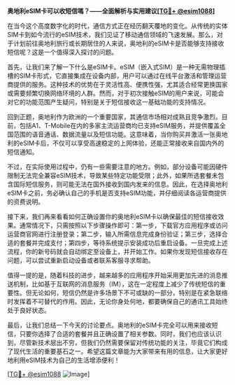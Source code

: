 **奥地利eSIM卡可以收短信嗎？——全面解析与实用建议[[TG💪+ @esim1088](https://t.me/s/esim1088)]**

在当今这个高度数字化的时代，通信方式正在经历翻天覆地的变化。从传统的实体SIM卡到如今流行的eSIM技术，我们见证了移动通信领域的飞速发展。那么，对于计划前往奥地利旅行或长期居住的人来说，奥地利的eSIM卡是否能够支持接收短信呢？这是一个值得深入探讨的问题。

首先，让我们来了解一下什么是eSIM卡。eSIM（嵌入式SIM）是一种无需物理插槽的SIM卡形式，它直接集成在设备内部，用户可以通过在线平台激活和管理运营商提供的服务。这种技术的优势在于灵活性高、便携性强，尤其适合经常更换国家或需要频繁切换网络环境的人群。然而，对于初次接触eSIM的用户来说，可能会对它的功能范围产生疑问，特别是关于短信接收这一基础功能的支持情况。

回到正题，奥地利作为欧洲的一个重要国家，其通信市场相对成熟且竞争激烈。目前，包括A1、T-Mobile在内的多家主流运营商均已支持eSIM服务，并提供覆盖全国范围的语音通话、数据流量以及短信功能。这意味着，当你购买并激活一张奥地利的eSIM卡后，不仅可以享受高速稳定的上网体验，还能正常接收来自国内外的短信通知。

不过，在实际使用过程中，仍有一些需要注意的地方。例如，部分设备可能因硬件限制无法完全兼容eSIM技术，导致某些特定功能受限；此外，如果所选套餐未包含国际短信服务，则可能无法在国外接收到国内发来的信息。因此，在选择奥地利eSIM卡之前，务必确认自己的手机是否支持eSIM功能，并仔细阅读各运营商提供的资费说明。

接下来，我们再来看看如何正确设置你的奥地利eSIM卡以确保最佳的短信接收效果。通常情况下，只需按照以下步骤操作即可：第一步，下载官方应用程序或访问运营商官网进行注册登录；第二步，输入所需信息完成身份验证；第三步，选择合适的套餐并完成支付；第四步，等待系统提示安装成功后重启设备。一旦完成上述流程，你的新号码就会自动绑定至设备上，并开始工作。如果你发现短信接收存在问题，可以尝试重新启动设备或者联系客服寻求帮助。

值得一提的是，随着科技的进步，越来越多的应用程序开始采用更加先进的消息推送机制，比如基于互联网的消息服务（IM），这在一定程度上减少了传统短信的重要性。但无论如何，短信仍然是许多场景下不可或缺的一部分，特别是在紧急联络时发挥着不可替代的作用。因此，无论你身处何地，都要确保自己的通讯工具始终处于良好状态。

最后，让我们总结一下今天的讨论要点。奥地利的eSIM卡完全可以用来接收短信，只要你选择了合适的套餐并且正确设置了相关参数。同时，我们也应该认识到，尽管新技术层出不穷，但我们仍然需要保留对传统功能的关注，毕竟它们构成了现代生活的重要基石之一。希望这篇文章能为大家带来有用的信息，让大家更好地利用eSIM技术为自己的生活增添便利！

[[TG💪+ @esim1088](https://t.me/s/esim1088) ![Image](https://i.postimg.cc/4NQfJmqS/Snipaste-2025-05-13-00-14-12.png)]
